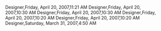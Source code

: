 ﻿Designer,Friday, April 20, 2007,11:21 AMDesigner,Friday, April 20, 2007,10:30 AMDesigner,Friday, April 20, 2007,10:30 AMDesigner,Friday, April 20, 2007,10:20 AMDesigner,Friday, April 20, 2007,10:20 AMDesigner,Saturday, March 31, 2007,4:50 AM